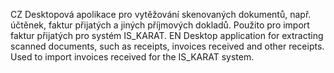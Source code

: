 CZ
Desktopová apolikace pro vytěžování skenovaných dokumentů, např. účtěnek, faktur přijatých a jiných příjmových dokladů.
Použito pro import faktur přijatých pro systém IS_KARAT.
EN
Desktop application for extracting scanned documents, such as receipts, invoices received and other receipts. 
Used to import invoices received for the IS_KARAT system.
